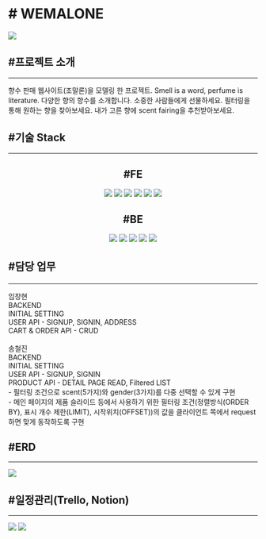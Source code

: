 <H1> # WEMALONE</H1>

<p>

<img src="https://i.ibb.co/725kkWj/2022-11-28-1-23-00.png"/>


</p>
<h2>
#프로젝트 소개</h2>
<hr>
<p>
향수 판매 웹사이트(조말론)을 모델링 한 프로젝트. Smell is a word, perfume is literature. 다양한 향의 향수를 소개합니다. 소중한 사람들에게 선물하세요. 필터링을 통해 원하는 향을 찾아보세요. 내가 고른 향에 scent fairing을 추천받아보세요.<p>


<h2>
#기술 Stack</h2>
<hr>

<div align="center">
<h2>#FE</h2>
<img src="https://img.shields.io/badge/javascript-F7DF1E?style=for-the-badge&logo=javascript&logoColor=white">
<img src="https://img.shields.io/badge/react-61DAFB?style=for-the-badge&logo=react&logoColor=white">
<img src="https://img.shields.io/badge/html5-E34F26?style=for-the-badge&logo=html5&logoColor=white">
<img src="https://img.shields.io/badge/sass-CC6699?style=for-the-badge&logo=sass&logoColor=white">
<img src="https://img.shields.io/badge/css3-1572B6?style=for-the-badge&logo=css3&logoColor=white">
<img src="https://img.shields.io/badge/git-F05032?style=for-the-badge&logo=git&logoColor=white">
</div>

<div align="center"><h2>#BE</h2>
<img src="https://img.shields.io/badge/javascript-F7DF1E?style=for-the-badge&logo=javascript&logoColor=white">
<img src="https://img.shields.io/badge/nodejs-339933?style=for-the-badge&logo=git&logoColor=white">
<img src="https://img.shields.io/badge/express-000000?style=for-the-badge&logo=express&logoColor=white">
<img src="https://img.shields.io/badge/mysql-4479A1?style=for-the-badge&logo=mysql&logoColor=white">
<img src="https://img.shields.io/badge/git-F05032?style=for-the-badge&logo=git&logoColor=white">
</div>
<p>
<h2>

#담당 업무</h2>
<hr>
<p> 
임창현  <br>
BACKEND  <br>
INITIAL SETTING  <br>
USER API - SIGNUP, SIGNIN, ADDRESS <br>
CART & ORDER API - CRUD <br>
 <br>
송철진 <br>
BACKEND  <br>
INITIAL SETTING  <br>
USER API - SIGNUP, SIGNIN <br>
PRODUCT API - DETAIL PAGE READ, Filtered LIST <br>
 - 필터링 조건으로 scent(5가지)와 gender(3가지)를 다중 선택할 수 있게 구현 <br>  
 - 메인 페이지의 제품 슬라이드 등에서 사용하기 위한 필터링 조건(정렬방식(ORDER BY), 표시 개수 제한(LIMIT), 시작위치(OFFSET))의 값을 클라이언트 쪽에서 request하면 맞게 동작하도록 구현 
 <br>
<h2>
#ERD</h2>
<hr>
<img src="https://i.ibb.co/dMS17x2/2022-11-28-1-44-17.png" >

<p>

<h2>
#일정관리(Trello, Notion)</h2>
<hr>
<img src="https://i.ibb.co/92FWD0C/2022-11-28-1-28-42.png">
<img src="https://i.ibb.co/HxX3bnj/2022-11-28-1-31-24.png">
